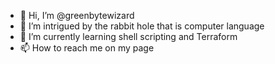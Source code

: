 - 👋 Hi, I’m @greenbytewizard
- 👀 I’m intrigued by the rabbit hole that is computer language
- 🌱 I’m currently learning shell scripting and Terraform
- 📫 How to reach me on my page

<!---
abriscoe21/abriscoe21 is a ✨ special ✨ repository because its `README.md` (this file) appears on your GitHub profile.
You can click the Preview link to take a look at your changes.
--->
